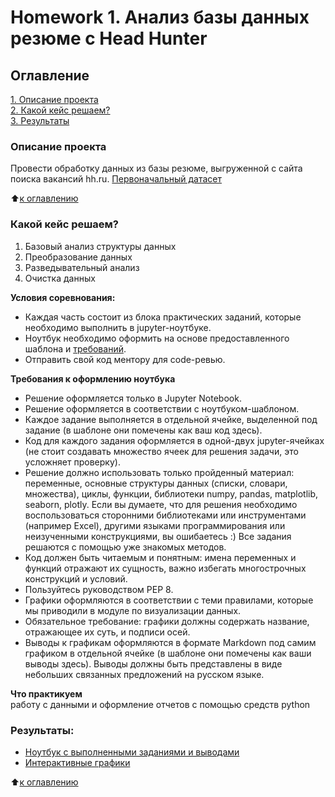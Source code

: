 # Homework 1. Анализ базы данных резюме c Head Hunter

## Оглавление  
[1. Описание проекта](https://github.com/Anton-27/study_data_science/blob/main/Project_1/README.md#Описание-проекта)  
[2. Какой кейс решаем?](https://github.com/Anton-27/study_data_science/blob/main/Project_1/README.md#Какой-кейс-решаем)  
[3. Результаты](https://github.com/Anton-27/study_data_science/blob/main/Project_1/README.md#Результаты)    


### Описание проекта    
Провести обработку данных из базы резюме, выгруженной с сайта поиска вакансий hh.ru.
[Первоначальный датасет](https://drive.google.com/file/d/1e_tVXA6SoKQvGydG95UQPYnwT8eIK-3W/view?usp=sharing)

:arrow_up:[к оглавлению](https://github.com/Anton-27/study_data_science/blob/main/Project_1/README.md#Оглавление)


### Какой кейс решаем?    
1. Базовый анализ структуры данных
2. Преобразование данных
3. Разведывательный анализ
4. Очистка данных

**Условия соревнования:**  
- Каждая часть состоит из блока практических заданий, которые необходимо выполнить в jupyter-ноутбуке.
- Ноутбук необходимо оформить на основе предоставленного шаблона и [требований](https://github.com/Anton-27/study_data_science/blob/main/Project_1/README.md#Требования-к-оформлению-ноутбука).
- Отправить свой код ментору для code-ревью. 

**Требования к оформлению ноутбука**     
- Решение оформляется только в Jupyter Notebook.
- Решение оформляется в соответствии с ноутбуком-шаблоном.
- Каждое задание выполняется в отдельной ячейке, выделенной под задание (в шаблоне они помечены как ваш код здесь).
- Код для каждого задания оформляется в одной-двух jupyter-ячейках (не стоит создавать множество ячеек для решения задачи, это усложняет проверку).
- Решение должно использовать только пройденный материал: переменные, основные структуры данных (списки, словари, множества), циклы, функции, библиотеки numpy, pandas, matplotlib, seaborn, plotly. Если вы думаете, что для решения необходимо воспользоваться сторонними библиотеками или инструментами (например Excel), другими языками программирования или неизученными конструкциями, вы ошибаетесь :) Все задания решаются с помощью уже знакомых методов.
- Код должен быть читаемым и понятным: имена переменных и функций отражают их сущность, важно избегать многострочных конструкций и условий.
- Пользуйтесь руководством PEP 8.
- Графики оформляются в соответствии с теми правилами, которые мы приводили в модуле по визуализации данных.
- Обязательное требование: графики должны содержать название, отражающее их суть, и подписи осей.
- Выводы к графикам оформляются в формате Markdown под самим графиком в отдельной ячейке (в шаблоне они помечены как ваши выводы здесь). Выводы должны быть представлены в виде небольших связанных предложений на русском языке.

**Что практикуем**     
работу с данными и оформление отчетов с помощью средств python 

### Результаты:  
* [Ноутбук с выполненными заданиями и выводами](https://github.com/Anton-27/study_data_science/blob/main/Project_1/%D0%9D%D0%BE%D1%83%D1%82%D0%B1%D1%83%D0%BA%20Project%201.ipynb)  
* [Интерактивные графики](https://drive.google.com/file/d/1G_ihBATUecfH2y6w4GyDlCAIfCNkLBAc/view?usp=sharing)

:arrow_up:[к оглавлению](https://github.com/Anton-27/study_data_science/blob/main/Project_1/README.md#Оглавление)